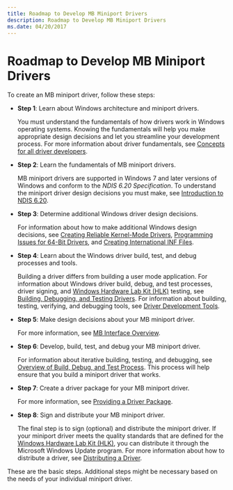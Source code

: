 ```yaml
---
title: Roadmap to Develop MB Miniport Drivers
description: Roadmap to Develop MB Miniport Drivers
ms.date: 04/20/2017
---
```


# Roadmap to Develop MB Miniport Drivers


To create an MB miniport driver, follow these steps:

-   **Step 1**: Learn about Windows architecture and miniport drivers.

    You must understand the fundamentals of how drivers work in Windows operating systems. Knowing the fundamentals will help you make appropriate design decisions and let you streamline your development process. For more information about driver fundamentals, see [Concepts for all driver developers](../gettingstarted/concepts-and-knowledge-for-all-driver-developers.md).

-   **Step 2**: Learn the fundamentals of MB miniport drivers.

    MB miniport drivers are supported in Windows 7 and later versions of Windows and conform to the *NDIS 6.20 Specification*. To understand the miniport driver design decisions you must make, see [Introduction to NDIS 6.20](introduction-to-ndis-6-20.md).

-   **Step 3**: Determine additional Windows driver design decisions.

    For information about how to make additional Windows design decisions, see [Creating Reliable Kernel-Mode Drivers](../kernel/creating-reliable-kernel-mode-drivers.md), [Programming Issues for 64-Bit Drivers](../kernel/porting-your-driver-to-64-bit-windows.md), and [Creating International INF Files](../install/creating-international-inf-files.md).

-   **Step 4**: Learn about the Windows driver build, test, and debug processes and tools.

    Building a driver differs from building a user mode application. For information about Windows driver build, debug, and test processes, driver signing, and [Windows Hardware Lab Kit (HLK)](/windows-hardware/test/hlk/) testing, see [Building, Debugging, and Testing Drivers](/windows-hardware/drivers). For information about building, testing, verifying, and debugging tools, see [Driver Development Tools](../devtest/index.md).

-   **Step 5**: Make design decisions about your MB miniport driver.

    For more information, see [MB Interface Overview](mb-interface-overview.md).

-   **Step 6**: Develop, build, test, and debug your MB miniport driver.

    For information about iterative building, testing, and debugging, see [Overview of Build, Debug, and Test Process](/windows-hardware/drivers). This process will help ensure that you build a miniport driver that works.

-   **Step 7**: Create a driver package for your MB miniport driver.

    For more information, see [Providing a Driver Package](/windows-hardware/drivers).

-   **Step 8**: Sign and distribute your MB miniport driver.

    The final step is to sign (optional) and distribute the miniport driver. If your miniport driver meets the quality standards that are defined for the [Windows Hardware Lab Kit (HLK)](/windows-hardware/test/hlk/), you can distribute it through the Microsoft Windows Update program. For more information about how to distribute a driver, see [Distributing a Driver](/windows-hardware/drivers).

These are the basic steps. Additional steps might be necessary based on the needs of your individual miniport driver.

